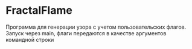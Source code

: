 # FractalFlame

Программа для генерации узора с учетом пользовательских флагов.
Запуск через main, флаги передаются в качестве аргументов командной строки